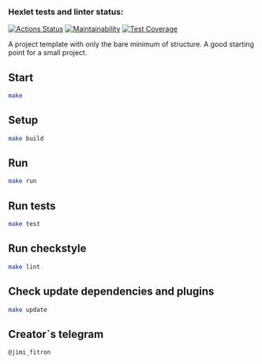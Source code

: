 ### Hexlet tests and linter status:
[![Actions Status](https://github.com/Gashishkhanov/java-project-71/actions/workflows/hexlet-check.yml/badge.svg)](https://github.com/Gashishkhanov/java-project-71/actions)
[![Maintainability](https://api.codeclimate.com/v1/badges/abea347b1239c6e215d0/maintainability)](https://codeclimate.com/github/Gashishkhanov/java-project-71/maintainability)
[![Test Coverage](https://api.codeclimate.com/v1/badges/abea347b1239c6e215d0/test_coverage)](https://codeclimate.com/github/Gashishkhanov/java-project-71/test_coverage)

A project template with only the bare minimum of structure. A good starting point for a small project.

## Start

```bash
make
```

## Setup

```bash
make build
```

## Run

```bash
make run
```

## Run tests

```bash
make test
```

## Run checkstyle

```bash
make lint
```

## Check update dependencies and plugins

```bash
make update
```

## Creator`s telegram

```
@jimi_fitron
```